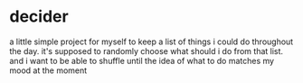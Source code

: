 # decider

a little simple project for myself to keep a list of things i could do throughout the day. it's supposed to randomly choose what should i do from that list. and i want to be able to shuffle until the idea of what to do matches my mood at the moment
